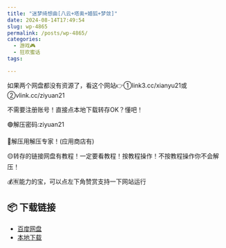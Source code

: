 ```yaml
---
title: "迷梦绮想曲[八云+塔奥+婚狐+梦敛]"
date: 2024-08-14T17:49:54
slug: wp-4865
permalink: /posts/wp-4865/
categories:
  - 游戏🎮
  - 狂欢蜜话
tags:

---
```


如果两个网盘都没有资源了，看这个网站👉①link3.cc/xianyu21或②vlink.cc/ziyuan21

不需要注册账号！直接点本地下载转存OK？懂吧！

🟢解压密码:ziyuan21

🔵解压用解压专家！(应用商店有)

🟡转存的链接网盘有教程！一定要看教程！按教程操作！不按教程操作你不会解压！

💰🈶能力的宝，可以点左下角赞赏支持一下网站运行

## 📦 下载链接
- [百度网盘](https://blziyuan21.com/pay-download/4865?key=857cca09a4&down_id=0)
- [本地下载](https://blziyuan21.com/pay-download/4865?key=857cca09a4&down_id=1)

